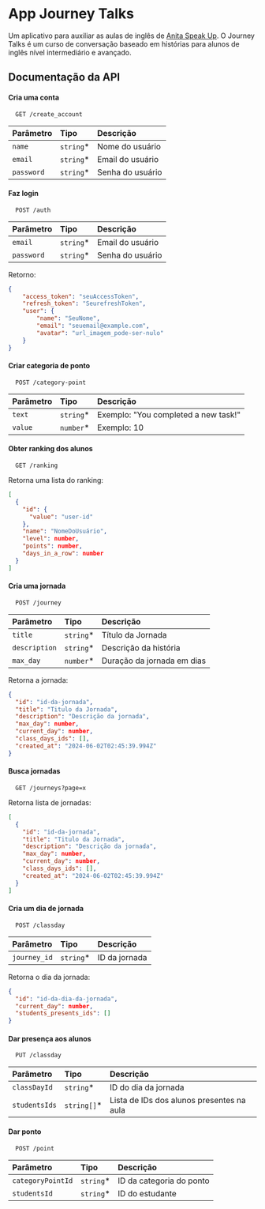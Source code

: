 # App Journey Talks

Um aplicativo para auxiliar as aulas de inglês de [Anita Speak Up](https://www.anitaspeakup.com.br/). O Journey Talks é um curso de conversação baseado em histórias para alunos de inglês nível intermediário e avançado.


## Documentação da API

#### Cria uma conta

```http
  GET /create_account
```

| Parâmetro   | Tipo       | Descrição                           |
| :---------- | :--------- | :---------------------------------- |
| `name` | `string`* | Nome do usuário |
| `email` | `string`* | Email do usuário |
| `password` | `string`* | Senha do usuário |

#### Faz login

```http
  POST /auth
```

| Parâmetro   | Tipo       | Descrição                                   |
| :---------- | :--------- | :------------------------------------------ |
| `email`      | `string`* | Email do usuário |
| `password`      | `string`* |  Senha do usuário |

Retorno:
```json
{
    "access_token": "seuAccessToken",
    "refresh_token": "SeurefreshToken",
    "user": {
        "name": "SeuNome",
        "email": "seuemail@example.com",
        "avatar": "url_imagem_pode-ser-nulo"
    }
}

```

#### Criar categoria de ponto

```http
  POST /category-point
```

| Parâmetro   | Tipo       | Descrição                                   |
| :---------- | :--------- | :------------------------------------------ |
| `text`      | `string`* |  Exemplo: "You completed a new task!" |
| `value`      | `number`* |  Exemplo: 10 |


#### Obter ranking dos alunos

```http
  GET /ranking
```

Retorna uma lista do ranking:
```json
[
  {
    "id": {
      "value": "user-id"
    },
    "name": "NomeDoUsuário",
    "level": number,
    "points": number,
    "days_in_a_row": number
  }
]

```

#### Cria uma jornada

```http
  POST /journey
```

| Parâmetro   | Tipo       | Descrição                                   |
| :---------- | :--------- | :------------------------------------------ |
| `title`      | `string`* |  Título da Jornada |
| `description`      | `string`* |  Descrição da história |
| `max_day`      | `number`* |  Duração da jornada em dias |


Retorna a jornada:
```json
{
  "id": "id-da-jornada",
  "title": "Titulo da Jornada",
  "description": "Descrição da jornada",
  "max_day": number,
  "current_day": number,
  "class_days_ids": [],
  "created_at": "2024-06-02T02:45:39.994Z"
}

```

#### Busca jornadas

```http
  GET /journeys?page=x
```

Retorna lista de jornadas:
```json
[
  {
    "id": "id-da-jornada",
    "title": "Titulo da Jornada",
    "description": "Descrição da jornada",
    "max_day": number,
    "current_day": number,
    "class_days_ids": [],
    "created_at": "2024-06-02T02:45:39.994Z"
  }
]

```


#### Cria um dia de jornada

```http
  POST /classday
```

| Parâmetro   | Tipo       | Descrição                                   |
| :---------- | :--------- | :------------------------------------------ |
| `journey_id`  | `string`* |  ID da jornada |


Retorna o dia da jornada:
```json
{
  "id": "id-da-dia-da-jornada",
  "current_day": number,
  "students_presents_ids": []
}

```

#### Dar presença aos alunos

```http
  PUT /classday
```

| Parâmetro   | Tipo       | Descrição                                   |
| :---------- | :--------- | :------------------------------------------ |
| `classDayId`  | `string`* |  ID do dia da jornada |
| `studentsIds`  | `string[]`* |  Lista de IDs dos alunos presentes na aula|



#### Dar ponto

```http
  POST /point
```

| Parâmetro   | Tipo       | Descrição                                   |
| :---------- | :--------- | :------------------------------------------ |
| `categoryPointId`  | `string`* |  ID da categoria do ponto |
| `studentsId`  | `string`* |  ID do estudante |


